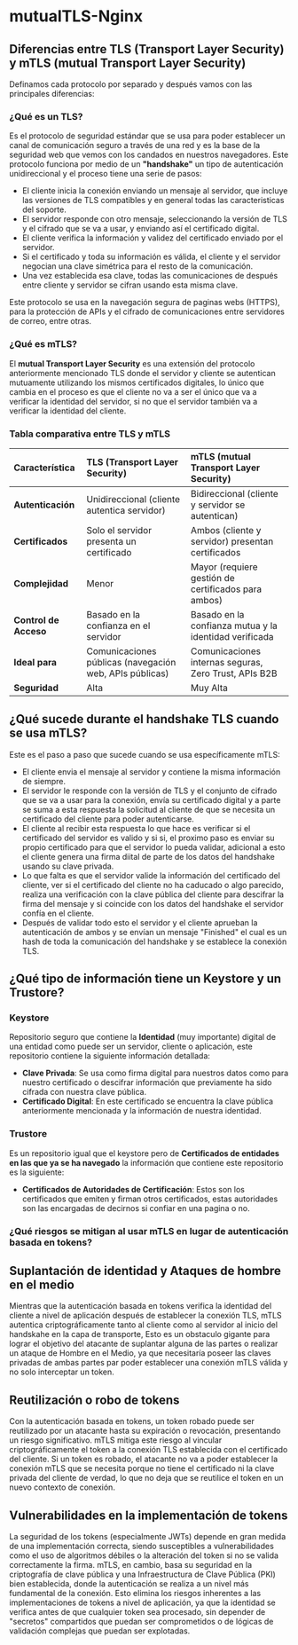 # mutualTLS-Nginx
## Diferencias entre TLS (Transport Layer Security) y mTLS (mutual Transport Layer Security)
Definamos cada protocolo por separado y después vamos con las principales diferencias:
### ¿Qué es un TLS?
Es el protocolo de seguridad estándar que se usa para poder establecer un canal de comunicación seguro a través de una red y es la base de la seguridad web que vemos con los candados en nuestros navegadores.
Este protocolo funciona por medio de un **"handshake"** un tipo de autenticación unidireccional y el proceso tiene una serie de pasos:
* El cliente inicia la conexión enviando un mensaje al servidor, que incluye las versiones de TLS compatibles y en general todas las caracteristicas del soporte.
* El servidor responde con otro mensaje, seleccionando la versión de TLS y el cifrado que se va a usar, y enviando así el certificado digital.
* El cliente verifica la información y validez del certificado enviado por el servidor.
* Si el certificado y toda su información es válida, el cliente y el servidor negocian una clave simétrica para el resto de la comunicación.
* Una vez establecida esa clave, todas las comunicaciones de después entre cliente y servidor se cifran usando esta misma clave.
  
Este protocolo se usa en la navegación segura de paginas webs (HTTPS), para la protección de APIs y el cifrado de comunicaciones entre servidores de correo, entre otras.
### ¿Qué es mTLS?
El **mutual Transport Layer Security** es una extensión del protocolo anteriormente mencionado TLS donde el servidor y cliente se autentican mutuamente utilizando los mismos certificados digitales, lo único que cambia en el proceso es que el cliente no va a ser el único que va a verificar la identidad del servidor, si no que el servidor también va a verificar la identidad del cliente.

### Tabla comparativa entre TLS y mTLS
| Característica        | TLS (Transport Layer Security)                            | mTLS (mutual Transport Layer Security)                       |
| :-------------------- | :-------------------------------------------------------- | :----------------------------------------------------------- |
| **Autenticación** | Unidireccional (cliente autentica servidor)               | Bidireccional (cliente y servidor se autentican)             |
| **Certificados** | Solo el servidor presenta un certificado                  | Ambos (cliente y servidor) presentan certificados            |
| **Complejidad** | Menor                                                     | Mayor (requiere gestión de certificados para ambos)          |
| **Control de Acceso** | Basado en la confianza en el servidor                     | Basado en la confianza mutua y la identidad verificada       |
| **Ideal para** | Comunicaciones públicas (navegación web, APIs públicas)   | Comunicaciones internas seguras, Zero Trust, APIs B2B        |
| **Seguridad** | Alta                                                      | Muy Alta                                                     |
## ¿Qué sucede durante el handshake TLS cuando se usa mTLS?
Este es el paso a paso que sucede cuando se usa específicamente mTLS:
* El cliente envia el mensaje al servidor y contiene la misma información de siempre.
* El servidor le responde con la versión de TLS y el conjunto de cifrado que se va a usar para la conexión, envía su certificado digital y a parte se suma a esta respuesta la solicitud al cliente de que se necesita un certificado del cliente para poder autenticarse.
* El cliente al recibir esta respuesta lo que hace es verificar si el certificado del servidor es valido y si si, el proximo paso es enviar su propio certificado para que el servidor lo pueda validar, adicional a esto el cliente genera una firma diital de parte de los datos del handshake  usando su clave privada.
* Lo que falta es que el servidor valide la información del certificado del cliente, ver si el certificado del cliente no ha caducado o algo parecido, realiza una verificación con la clave pública del cliente para descifrar la firma del mensaje y si coincide con los datos del handshake el servidor confía en el cliente.
* Después de validar todo esto el servidor y el cliente aprueban la autenticación de ambos y se envían un mensaje "Finished" el cual es un hash de toda la comunicación del handshake y se establece la conexión TLS. 
## ¿Qué tipo de información tiene un Keystore y un Trustore?
### Keystore
Repositorio seguro que contiene la **Identidad** (muy importante) digital de una entidad como puede ser un servidor, cliente o aplicación, este repositorio contiene la siguiente información detallada:
* **Clave Privada**: Se usa como firma digital para nuestros datos como para nuestro certificado o descifrar información que previamente ha sido cifrada con nuestra clave pública.
* **Certificado Digital**: En este certificado se encuentra la clave pública anteriormente mencionada y la información de nuestra identidad.

### Trustore
Es un repositorio igual que el keystore pero de **Certificados de entidades en las que ya se ha navegado** la información que contiene este repositorio es la siguiente:
* **Certificados de Autoridades de Certificación**: Estos son los certificados que emiten y firman otros certificados, estas autoridades son las encargadas de decirnos si confiar en una pagina o no.

### ¿Qué riesgos se mitigan al usar mTLS en lugar de autenticación basada en tokens?
## Suplantación de identidad y Ataques de hombre en el medio
Mientras que la autenticación basada en tokens verifica la identidad del cliente a nivel de aplicación después de establecer la conexión TLS, mTLS autentica criptográficamente tanto al cliente como al servidor al inicio del handskahe en la capa de transporte, Esto es un obstaculo gigante para lograr el objetivo del atacante de suplantar alguna de las partes o realizar un ataque de Hombre en el Medio, ya que necesitaría poseer las claves privadas de ambas partes par poder establecer una conexión mTLS válida y no solo interceptar un token.

## Reutilización o robo de tokens
Con la autenticación basada en tokens, un token robado puede ser reutilizado por un atacante hasta su expiración o revocación, presentando un riesgo significativo. mTLS mitiga este riesgo al vincular criptográficamente el token a la conexión TLS establecida con el certificado del cliente. Si un token es robado, el atacante no va a poder establecer la conexión mTLS que se necesita porque no tiene el certificado ni la clave privada del cliente de verdad, lo que no deja que se reutilice el token en un nuevo contexto de conexión.

## Vulnerabilidades en la implementación de tokens
La seguridad de los tokens (especialmente JWTs) depende en gran medida de una implementación correcta, siendo susceptibles a vulnerabilidades como el uso de algoritmos débiles o la alteración del token si no se valida correctamente la firma. mTLS, en cambio, basa su seguridad en la criptografía de clave pública y una Infraestructura de Clave Pública (PKI) bien establecida, donde la autenticación se realiza a un nivel más fundamental de la conexión. Esto elimina los riesgos inherentes a las implementaciones de tokens a nivel de aplicación, ya que la identidad se verifica antes de que cualquier token sea procesado, sin depender de "secretos" compartidos que puedan ser comprometidos o de lógicas de validación complejas que puedan ser explotadas.
